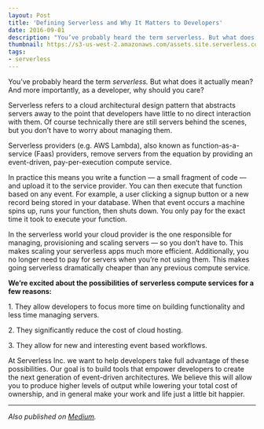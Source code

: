 ```yaml
---
layout: Post
title: 'Defining Serverless and Why It Matters to Developers'
date: 2016-09-01
description: "You’ve probably heard the term serverless. But what does it actually mean? And more importantly, as a developer, why should you care?"
thumbnail: https://s3-us-west-2.amazonaws.com/assets.site.serverless.com/blog/sls.png
tags:
- serverless
---
```


You’ve probably heard the term _serverless._ But what does it actually mean? And more importantly, as a developer, why should you care?

Serverless refers to a cloud architectural design pattern that abstracts servers away to the point that developers have little to no direct interaction with them. Of course technically there are still servers behind the scenes, but you don’t have to worry about managing them.

Serverless providers (e.g. AWS Lambda), also known as function-as-a-service (Faas) providers, remove servers from the equation by providing an event-driven, pay-per-execution compute service.

In practice this means you write a function — a small fragment of code — and upload it to the service provider. You can then execute that function based on any event. For example, a user clicking a signup button or a new record being stored in your database. When that event occurs a machine spins up, runs your function, then shuts down. You only pay for the exact time it took to execute your function.

In the serverless world your cloud provider is the one responsible for managing, provisioning and scaling servers — so you don’t have to. This makes scaling your serverless apps much more efficient. Additionally, you no longer need to pay for servers when you’re not using them. This makes going serverless dramatically cheaper than any previous compute service.

**We’re excited about the possibilities of serverless compute services for a few reasons:**

1\. They allow developers to focus more time on building functionality and less time managing servers.

2\. They significantly reduce the cost of cloud hosting.

3\. They allow for new and interesting event based workflows.

At Serverless Inc. we want to help developers take full advantage of these possibilities. Our goal is to build tools that empower developers to create the next generation of event-driven architectures. We believe this will allow you to produce higher levels of output while lowering your total cost of ownership, and in general make your work and life just a little bit happier.

* * *

_Also published on [Medium](https://medium.com/@serverlessinc/defining-serverless-and-why-it-matters-to-developers-2a972aacbbe4)._
